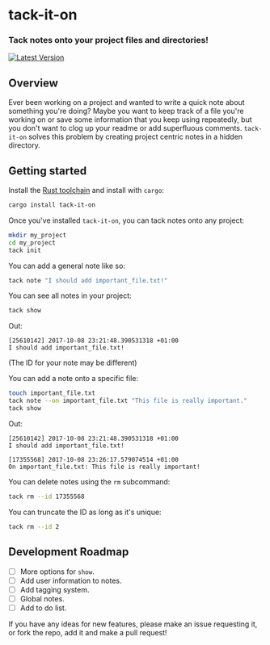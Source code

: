 # tack-it-on
### Tack notes onto your project files and directories!

[![Latest Version]][crates.io]

[Latest Version]: https://img.shields.io/crates/v/tack-it-on.svg
[crates.io]: https://crates.io/crates/tack-it-on
## Overview

Ever been working on a project and wanted to write a quick note about something
you're doing? Maybe you want to keep track of a file you're working on or save
some information that you keep using repeatedly, but you don't want to clog up
your readme or add superfluous comments. `tack-it-on` solves this problem by
creating project centric notes in a hidden directory.

## Getting started 

Install the [Rust toolchain](https://www.rust-lang.org/en-US/install.html) and 
install with `cargo`:

```bash
cargo install tack-it-on
```

Once you've installed `tack-it-on`, you can tack notes onto any project:

```bash
mkdir my_project
cd my_project
tack init
```

You can add a general note like so:

```bash
tack note "I should add important_file.txt!"
```

You can see all notes in your project:

```bash
tack show
```

Out:

```
[25610142] 2017-10-08 23:21:48.390531318 +01:00
I should add important_file.txt!
```

(The ID for your note may be different)

You can add a note onto a specific file:

```bash
touch important_file.txt
tack note --on important_file.txt "This file is really important."
tack show
```

Out:

```
[25610142] 2017-10-08 23:21:48.390531318 +01:00
I should add important_file.txt!

[17355568] 2017-10-08 23:26:17.579074514 +01:00
On important_file.txt: This file is really important!
```

You can delete notes using the `rm` subcommand:

```bash
tack rm --id 17355568
```

You can truncate the ID as long as it's unique:

```bash
tack rm --id 2
```

## Development Roadmap

- [ ] More options for `show`.
- [ ] Add user information to notes.
- [ ] Add tagging system.
- [ ] Global notes.
- [ ] Add to do list.

If you have any ideas for new features, please make an issue requesting it, or
fork the repo, add it and make a pull request!
